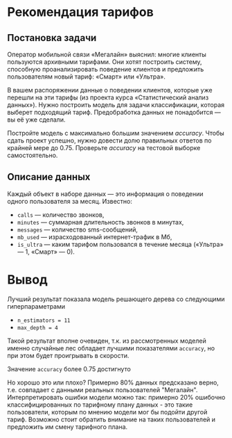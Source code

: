 # Рекомендация тарифов

## Постановка задачи
Оператор мобильной связи «Мегалайн» выяснил: многие клиенты пользуются архивными тарифами. Они хотят построить систему, способную проанализировать поведение клиентов и предложить пользователям новый тариф: «Смарт» или «Ультра».

В вашем распоряжении данные о поведении клиентов, которые уже перешли на эти тарифы (из проекта курса «Статистический анализ данных»). Нужно построить модель для задачи классификации, которая выберет подходящий тариф. Предобработка данных не понадобится — вы её уже сделали.

Постройте модель с максимально большим значением *accuracy*. Чтобы сдать проект успешно, нужно довести долю правильных ответов по крайней мере до 0.75. Проверьте *accuracy* на тестовой выборке самостоятельно.

## Описание данных
Каждый объект в наборе данных — это информация о поведении одного пользователя за месяц. Известно:
- `сalls` — количество звонков,
- `minutes` — суммарная длительность звонков в минутах,
- `messages` — количество sms-сообщений,
- `mb_used` — израсходованный интернет-трафик в Мб,
- `is_ultra` — каким тарифом пользовался в течение месяца («Ультра» — 1, «Смарт» — 0).

# Вывод
Лучший результат показала модель решающего дерева со следующими гиперпараметрами
- `n_estimators = 11`
- `max_depth = 4`

Такой результат вполне очевиден, т.к. из рассмотренных моделей именно случайные лес обладает лучшими показателями `accuracy`, но при этом будет проигрывать в скорости.

Значение `accuracy` более 0.75 достигнуто

Но хорошо это или плохо? Примерно 80% данных предсказано верно, т.е. совпадает с данными реальных пользователей "Мегалайн". Интерпретировать ошибки модели можно так: примерно 20% ошибочно классифицированных по тарифному плану данных - это такие пользователи, которым по мнению модели мог бы подойти другой тариф. Возможно стоит обратить внимание на таких пользователей и предложить им смену тарифного плана.
